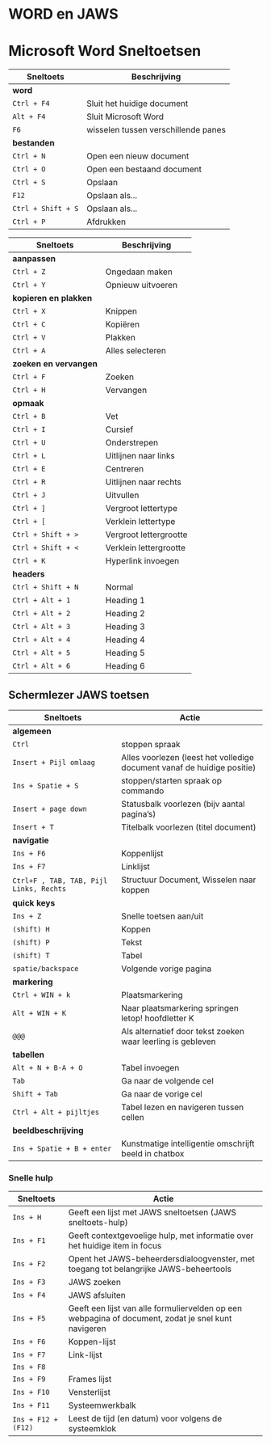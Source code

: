 
# WORD en JAWS

<!--
## download example word document sheet
- [tabel](documents\tabel_personen.docx) 
- [biologie handboek](documents\biologie_handboek.docx)

## vimeo movies
- [word and jaws](https://vimeo.com/showcase/10680534)
-->

# Microsoft Word Sneltoetsen

| Sneltoets | Beschrijving |
| --- | --- |
|**word**||
| `Ctrl + F4` | Sluit het huidige document |
| `Alt + F4` | Sluit Microsoft Word |
| `F6` | wisselen tussen verschillende panes |
|**bestanden**||
| `Ctrl + N` | Open een nieuw document |
| `Ctrl + O` | Open een bestaand document |
| `Ctrl + S` | Opslaan |
| `F12` | Opslaan als... |
| `Ctrl + Shift + S` | Opslaan als... |
| `Ctrl + P` | Afdrukken |



| Sneltoets          | Beschrijving                                       |
| ------------------- | -------------------------------------------------- |
|**aanpassen**||
| `Ctrl + Z` | Ongedaan maken |
| `Ctrl + Y` | Opnieuw uitvoeren |
|**kopieren en plakken**||
| `Ctrl + X` | Knippen |
| `Ctrl + C` | Kopiëren |
| `Ctrl + V` | Plakken |
| `Ctrl + A` | Alles selecteren |
|**zoeken en vervangen**||
| `Ctrl + F` | Zoeken |
| `Ctrl + H` | Vervangen |
|**opmaak**||
| `Ctrl + B` | Vet |
| `Ctrl + I` | Cursief |
| `Ctrl + U` | Onderstrepen |
| `Ctrl + L` | Uitlijnen naar links |
| `Ctrl + E` | Centreren |
| `Ctrl + R` | Uitlijnen naar rechts |
| `Ctrl + J` | Uitvullen |
| `Ctrl + ]` | Vergroot lettertype |
| `Ctrl + [` | Verklein lettertype |
| `Ctrl + Shift + >` | Vergroot lettergrootte |
| `Ctrl + Shift + <` | Verklein lettergrootte |
| `Ctrl + K` | Hyperlink invoegen |
| **headers**        | |
| `Ctrl + Shift + N` | Normal 
| `Ctrl + Alt + 1` | Heading 1     |
| `Ctrl + Alt + 2` | Heading 2     |
| `Ctrl + Alt + 3` | Heading 3     |
| `Ctrl + Alt + 4` | Heading 4     |
| `Ctrl + Alt + 5` | Heading 5     |
| `Ctrl + Alt + 6` | Heading 6     |


## Schermlezer JAWS toetsen

| Sneltoets | Actie |
| --- | --- |
| **algemeen** ||
| `Ctrl ` | stoppen spraak |
| `Insert + Pijl omlaag` | Alles voorlezen (leest het volledige document vanaf de huidige positie) |
| `Ins + Spatie + S ` | stoppen/starten spraak op commando|
| `Insert + page down` | Statusbalk voorlezen (bijv aantal pagina’s) |
| `Insert + T` | Titelbalk voorlezen (titel document) |
| **navigatie**             ||
| `Ins + F6` | Koppenlijst |
| `Ins + F7` | Linklijst |
| `Ctrl+F , TAB, TAB, Pijl Links, Rechts` | Structuur Document, Wisselen naar koppen|
| **quick keys**             ||
| `Ins + Z` | Snelle toetsen aan/uit|
| `(shift) H`  | Koppen |
| `(shift) P` | Tekst |
| `(shift) T` | Tabel |
| `spatie/backspace`  | Volgende vorige pagina |
| **markering**             ||
| `Ctrl + WIN + k` | Plaatsmarkering |
| `Alt + WIN + K` | Naar plaatsmarkering springen letop! hoofdletter K |
| `@@@`| Als alternatief door tekst zoeken waar leerling is gebleven|
| **tabellen**             ||
| `Alt + N + B-A + O` | Tabel invoegen |
| `Tab`                 | Ga naar de volgende cel                  |
| `Shift + Tab`         | Ga naar de vorige cel                    |
| `Ctrl + Alt + pijltjes` | Tabel lezen en navigeren tussen cellen |
| **beeldbeschrijving** ||
| `Ins + Spatie + B + enter` | Kunstmatige intelligentie omschrijft beeld in chatbox |


### Snelle hulp
| Sneltoets        | Actie                                                                                   |
|-----------------|--------------------------------------------------------------------------------------------|
| `Ins + H`       | Geeft een lijst met JAWS sneltoetsen (JAWS sneltoets-hulp)                               |
| `Ins + F1`      | Geeft contextgevoelige hulp, met informatie over het huidige item in focus               |
| `Ins + F2`      | Opent het JAWS-beheerdersdialoogvenster, met toegang tot belangrijke JAWS-beheertools   |
| `Ins + F3`      | JAWS zoeken        |
| `Ins + F4`      | JAWS afsluiten |
| `Ins + F5`      | Geeft een lijst van alle formuliervelden op een webpagina of document, zodat je snel kunt navigeren |
| `Ins + F6`      | Koppen-lijst|
| `Ins + F7`      | Link-lijst|
| `Ins + F8`      | |
| `Ins + F9`      | Frames lijst |
| `Ins + F10`     | Vensterlijst |
| `Ins + F11`     | Systeemwerkbalk |
| `Ins + F12 + (F12)`     | Leest de tijd (en datum) voor volgens de systeemklok |

<!--
### JAWS Overige Snelle Toetsen

| Snelle Toets          | Functie                                                     |
|-----------------------|-------------------------------------------------------------|
| `Insert + Pijl omlaag` | Alles voorlezen (leest het volledige document vanaf de huidige positie) |
| `Ctrl + Home`         | Ga naar de bovenkant van het document of de webpagina        |
| `Ctrl + End`          | Ga naar de onderkant van het document of de webpagina        |
| `Insert + F7`         | Opent een lijst met links op de webpagina                    |
| `Insert + F6`         | Opent een lijst met koppen op de webpagina                   |
| `Insert + F5`         | Opent een lijst met formuliervelden op de webpagina          |
| `Insert + T`          | Leest de titel van de huidige webpagina                      |
| `Insert + F`          | Geeft alle frames op de pagina weer                          |
| `Insert + Ctrl + F`   | Zoekt naar de volgende voorkomen van het gezochte woord      |
| `Ctrl + L`            | Focus op de adresbalk in een browser                         |

### JAWS Snelle Navigatietoetsen (Webpagina's en Documenten)

| Snelle Toets   | Functie                                                  |
|----------------|----------------------------------------------------------|
| `Ins + z`
| `H`            | Ga naar de volgende kop                                   |
| `Shift + H`    | Ga naar de vorige kop                                     |
| `1-6`          | Ga naar de volgende kop van niveau 1-6                    |
| `Shift + 1-6`  | Ga naar de vorige kop van niveau 1-6                      |
| `K`            | Ga naar de volgende link                                  |
| `Shift + K`    | Ga naar de vorige link                                    |
| `U`            | Ga naar de volgende niet-bezochte link                    |
| `Shift + U`    | Ga naar de vorige niet-bezochte link                      |
| `V`            | Ga naar de volgende bezochte link                         |
| `Shift + V`    | Ga naar de vorige bezochte link                           |
| `F`            | Ga naar het volgende formulier veld                       |
| `Shift + F`    | Ga naar het vorige formulier veld                         |
| `B`            | Ga naar de volgende knop                                  |
| `Shift + B`    | Ga naar de vorige knop                                    |
| `X`            | Ga naar het volgende selectievakje                        |
| `Shift + X`    | Ga naar het vorige selectievakje                          |
| `C`            | Ga naar het volgende keuzelijstvak                        |
| `Shift + C`    | Ga naar het vorige keuzelijstvak                          |
| `E`            | Ga naar het volgende invoerveld                           |
| `Shift + E`    | Ga naar het vorige invoerveld                             |
| `R`            | Ga naar de volgende keuzerondje                           |
| `Shift + R`    | Ga naar het vorige keuzerondje                            |
| `Z`            | Ga naar de volgende ARIA landmark-regio                   |
| `Shift + Z`    | Ga naar de vorige ARIA landmark-regio                     |
| `T`            | Ga naar de volgende tabel                                 |
| `Shift + T`    | Ga naar de vorige tabel                                   |
| `I`            | Ga naar het volgende lijstitem                            |
| `Shift + I`    | Ga naar het vorige lijstitem                              |
| `L`            | Ga naar de volgende lijst                                 |
| `Shift + L`    | Ga naar de vorige lijst                                   |
| `D`            | Ga naar het volgende verschillende element (blockelement) |
| `Shift + D`    | Ga naar het vorige verschillende element                  |
| `M`            | Ga naar het volgende frame                                |
| `Shift + M`    | Ga naar het vorige frame                                  |
| `P`            | Ga naar de volgende paragraaf                             |
| `Shift + P`    | Ga naar de vorige paragraaf                               |
| `Q`            | Ga naar de volgende blockquote                            |
| `Shift + Q`    | Ga naar de vorige blockquote                              |
| `S`            | Ga naar de volgende scheidinglijn (horizontale lijn)      |
| `Shift + S`    | Ga naar de vorige scheidinglijn                           |
| `G`            | Ga naar de volgende afbeelding                            |
| `Shift + G`    | Ga naar de vorige afbeelding                              |
-->





<!--

-->

